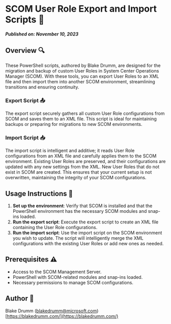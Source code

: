 # SCOM User Role Export and Import Scripts :floppy_disk:

##### Published on: November 10, 2023

## Overview :mag:
These PowerShell scripts, authored by Blake Drumm, are designed for the migration and backup of custom User Roles in System Center Operations Manager (SCOM). With these tools, you can export User Roles to an XML file and then import them into another SCOM environment, streamlining transitions and ensuring continuity.

### Export Script :outbox_tray:
The export script securely gathers all custom User Role configurations from SCOM and saves them to an XML file. This script is ideal for maintaining backups or preparing for migrations to new SCOM environments.

### Import Script :inbox_tray:
The import script is intelligent and additive; it reads User Role configurations from an XML file and carefully applies them to the SCOM environment. Existing User Roles are preserved, and their configurations are updated with any new settings from the XML. New User Roles that do not exist in SCOM are created. This ensures that your current setup is not overwritten, maintaining the integrity of your SCOM configurations.

## Usage Instructions :page_with_curl:
1. **Set up the environment**: Verify that SCOM is installed and that the PowerShell environment has the necessary SCOM modules and snap-ins loaded.
2. **Run the export script**: Execute the export script to create an XML file containing the User Role configurations.
3. **Run the import script**: Use the import script on the SCOM environment you wish to update. The script will intelligently merge the XML configurations with the existing User Roles or add new ones as needed.

## Prerequisites :warning:
- Access to the SCOM Management Server.
- PowerShell with SCOM-related modules and snap-ins loaded.
- Necessary permissions to manage SCOM configurations.

## Author :bust_in_silhouette:
Blake Drumm (blakedrumm@microsoft.com) \
[https://blakedrumm.com/](https://blakedrumm.com/)